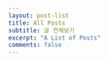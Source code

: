 ```yaml
---
layout: post-list
title: All Posts
subtitle: 글 전체보기
excerpt: "A List of Posts"
comments: false
---
```

